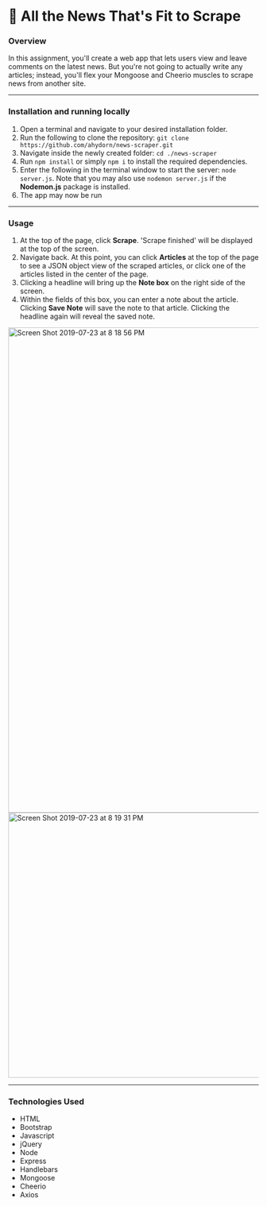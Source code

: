 # 📰 All the News That's Fit to Scrape

### Overview
In this assignment, you'll create a web app that lets users view and leave comments on the latest news. But you're not going to actually write any articles; instead, you'll flex your Mongoose and Cheerio muscles to scrape news from another site.

---
### Installation and running locally
1. Open a terminal and navigate to your desired installation folder.
2. Run the following to clone the repository: `git clone https://github.com/ahydorn/news-scraper.git`
3. Navigate inside the newly created folder: `cd ./news-scraper`
4. Run `npm install` or simply `npm i` to install the required dependencies.
5. Enter the following in the terminal window to start the server: `node server.js`. Note that you may also use `nodemon server.js` if the __Nodemon.js__ package is installed. 
6. The app may now be run 

---
### Usage
1. At the top of the page, click __Scrape__. 'Scrape finished' will be displayed at the top of the screen.
2. Navigate back. At this point, you can click __Articles__ at the top of the page to see a JSON object view of the scraped articles, or click one of the articles listed in the center of the page.
2. Clicking a headline will bring up the __Note box__ on the right side of the screen.
3. Within the fields of this box, you can enter a note about the article. Clicking __Save Note__ will save the note to that article. Clicking the headline again will reveal the saved note.

<img width="977" alt="Screen Shot 2019-07-23 at 8 18 56 PM" src="https://user-images.githubusercontent.com/40612623/61762921-65684300-ad88-11e9-891b-7ec76b693173.png">
<img width="534" alt="Screen Shot 2019-07-23 at 8 19 31 PM" src="https://user-images.githubusercontent.com/40612623/61762928-6ac58d80-ad88-11e9-8ef0-f7cff347bbd0.png">

---
### Technologies Used
* HTML
* Bootstrap
* Javascript
* jQuery
* Node
* Express
* Handlebars
* Mongoose
* Cheerio
* Axios
